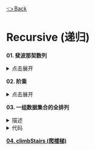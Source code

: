[👈 Back](https://github.com/luvsunlight/algorithm)

# Recursive (递归)

**01. 斐波那契数列**

<details>
<summary>点击展开</summary>

```
const fab = n => (n === 1 || n === 2 ? 1 : fab(n - 1) + fab(n - 2))
```

</details>

**02. 阶乘**

<details>
<summary>点击展开</summary>

```
const fac = n => (n === 1 ? 1 : n * fac(n - 1))
```
</details>

**03. 一组数据集合的全排列**

<details>
<summary>描述</summary>

给定一个集合（无序，不重复），要求输出该集合的所有子集

eg.

`[1, 2, 3] => [ [ 1 ], [ 2 ], [ 3 ], [ 2, 3 ], [ 1, 2 ], [ 1, 3 ], [ 1, 2, 3 ] ]`
</details>

<details>
<summary>代码</summary>

```
const listSet = set => {
	if (set.length === 1) {
		return [set]
	} else {
		let restSet = set.slice(1, set.length)
		return [
			[set[0]],
			...listSet(restSet),
			...listSet(restSet).map(i => [set[0], ...i])
		]
	}
}
```
</details>

[**04. climbStairs (爬楼梯)**](https://github.com/luvsunlight/algorithm/tree/master/递归/climbStairs)